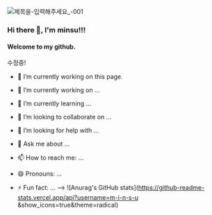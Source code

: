 ![제목을-입력해주세요_-001](https://github.com/m-i-n-s-u/m-i-n-s-u/assets/127494446/32816a76-d40f-46c4-b270-b899fd7942e8)


### Hi there 👋, I'm minsu!!! 
#### Welcome to my github.


수정중! 


- 🔭 I’m currently working on this page. 




- 🔭 I’m currently working on ...
- 🌱 I’m currently learning ...
- 👯 I’m looking to collaborate on ...
- 🤔 I’m looking for help with ...
- 💬 Ask me about ...
- 📫 How to reach me: ...
- 😄 Pronouns: ...
- ⚡ Fun fact: ...
-->
 ![Anurag's GitHub stats](https://github-readme-stats.vercel.app/api?username=m-i-n-s-u &show_icons=true&theme=radical)
